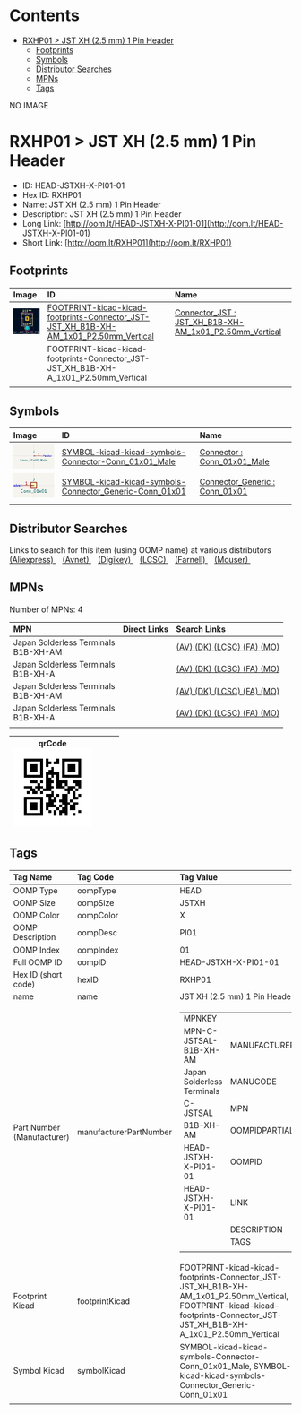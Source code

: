 



Contents
========

* [RXHP01 > JST XH (2.5 mm) 1 Pin Header](#rxhp01--jst-xh-25-mm-1-pin-header)
	* [Footprints](#footprints)
	* [Symbols](#symbols)
	* [Distributor Searches](#distributor-searches)
	* [MPNs](#mpns)
	* [Tags](#tags)
  
NO IMAGE  
# RXHP01 > JST XH (2.5 mm) 1 Pin Header

- ID: HEAD-JSTXH-X-PI01-01
- Hex ID: RXHP01
- Name: JST XH (2.5 mm) 1 Pin Header
- Description: JST XH (2.5 mm) 1 Pin Header
- Long Link: [http://oom.lt/HEAD-JSTXH-X-PI01-01](http://oom.lt/HEAD-JSTXH-X-PI01-01)
- Short Link: [http://oom.lt/RXHP01](http://oom.lt/RXHP01)

## Footprints
  

|Image|ID|Name|
| :--- | :--- | :--- |
|[![](https://raw.githubusercontent.com/oomlout/oomlout_OOMP_eda_V2/main/FOOTPRINT/kicad/kicad-footprints/Connector_JST/JST_XH_B1B-XH-AM_1x01_P2.50mm_Vertical/image_140.png)](https://github.com/oomlout/oomlout_OOMP_eda_V2/tree/main/FOOTPRINT/kicad/kicad-footprints/Connector_JST/JST_XH_B1B-XH-AM_1x01_P2.50mm_Vertical/)|[FOOTPRINT-kicad-kicad-footprints-Connector_JST-JST_XH_B1B-XH-AM_1x01_P2.50mm_Vertical](https://github.com/oomlout/oomlout_OOMP_eda_V2/tree/main/FOOTPRINT/kicad/kicad-footprints/Connector_JST/JST_XH_B1B-XH-AM_1x01_P2.50mm_Vertical/)|[Connector_JST : JST_XH_B1B-XH-AM_1x01_P2.50mm_Vertical](https://github.com/oomlout/oomlout_OOMP_eda_V2/tree/main/FOOTPRINT/kicad/kicad-footprints/Connector_JST/JST_XH_B1B-XH-AM_1x01_P2.50mm_Vertical/)|
||FOOTPRINT-kicad-kicad-footprints-Connector_JST-JST_XH_B1B-XH-A_1x01_P2.50mm_Vertical||
||||

## Symbols
  

|Image|ID|Name|
| :--- | :--- | :--- |
|[![](https://raw.githubusercontent.com/oomlout/oomlout_OOMP_eda_V2/main/SYMBOL/kicad/kicad-symbols/Connector/Conn_01x01_Male/image_140.png)](https://github.com/oomlout/oomlout_OOMP_eda_V2/tree/main/SYMBOL/kicad/kicad-symbols/Connector/Conn_01x01_Male/)|[SYMBOL-kicad-kicad-symbols-Connector-Conn_01x01_Male](https://github.com/oomlout/oomlout_OOMP_eda_V2/tree/main/SYMBOL/kicad/kicad-symbols/Connector/Conn_01x01_Male/)|[Connector : Conn_01x01_Male](https://github.com/oomlout/oomlout_OOMP_eda_V2/tree/main/SYMBOL/kicad/kicad-symbols/Connector/Conn_01x01_Male/)|
|[![](https://raw.githubusercontent.com/oomlout/oomlout_OOMP_eda_V2/main/SYMBOL/kicad/kicad-symbols/Connector_Generic/Conn_01x01/image_140.png)](https://github.com/oomlout/oomlout_OOMP_eda_V2/tree/main/SYMBOL/kicad/kicad-symbols/Connector_Generic/Conn_01x01/)|[SYMBOL-kicad-kicad-symbols-Connector_Generic-Conn_01x01](https://github.com/oomlout/oomlout_OOMP_eda_V2/tree/main/SYMBOL/kicad/kicad-symbols/Connector_Generic/Conn_01x01/)|[Connector_Generic : Conn_01x01](https://github.com/oomlout/oomlout_OOMP_eda_V2/tree/main/SYMBOL/kicad/kicad-symbols/Connector_Generic/Conn_01x01/)|
||||

## Distributor Searches
  
Links to search for this item (using OOMP name) at various distributors  
[(Aliexpress) ](https://www.aliexpress.com/wholesale?SearchText=1117JST+XH+2.5+mm+1+Pin+Header)&nbsp;&nbsp;&nbsp;[(Avnet) ](https://www.avnet.com/shop/us/search/JST+XH+2.5+mm+1+Pin+Header)&nbsp;&nbsp;&nbsp;[(Digikey) ](https://www.digikey.co.uk/en/products/result?s=JST+XH+2.5+mm+1+Pin+Header)&nbsp;&nbsp;&nbsp;[(LCSC) ](https://www.lcsc.com/search?q=JST+XH+2.5+mm+1+Pin+Header)&nbsp;&nbsp;&nbsp;[(Farnell) ](https://uk.farnell.com/search?st=JST+XH+2.5+mm+1+Pin+Header)&nbsp;&nbsp;&nbsp;[(Mouser) ](https://www.mouser.com/c/?q=JST+XH+2.5+mm+1+Pin+Header)&nbsp;&nbsp;&nbsp;
## MPNs
  
Number of MPNs: 4  

|MPN|Direct Links|Search Links|
| :--- | :--- | :--- |
|Japan Solderless Terminals<br>B1B-XH-AM||[(AV) ](https://www.avnet.com/shop/us/search/B1B-XH-AM)[(DK) ](https://www.digikey.co.uk/products/en?keywords=B1B-XH-AM)[(LCSC) ](https://www.lcsc.com/search?q=B1B-XH-AM)[(FA) ](https://uk.farnell.com/search?st=B1B-XH-AM)[(MO) ](https://www.mouser.com/c/?q=B1B-XH-AM)|
|Japan Solderless Terminals<br>B1B-XH-A||[(AV) ](https://www.avnet.com/shop/us/search/B1B-XH-A)[(DK) ](https://www.digikey.co.uk/products/en?keywords=B1B-XH-A)[(LCSC) ](https://www.lcsc.com/search?q=B1B-XH-A)[(FA) ](https://uk.farnell.com/search?st=B1B-XH-A)[(MO) ](https://www.mouser.com/c/?q=B1B-XH-A)|
|Japan Solderless Terminals<br>B1B-XH-AM||[(AV) ](https://www.avnet.com/shop/us/search/B1B-XH-AM)[(DK) ](https://www.digikey.co.uk/products/en?keywords=B1B-XH-AM)[(LCSC) ](https://www.lcsc.com/search?q=B1B-XH-AM)[(FA) ](https://uk.farnell.com/search?st=B1B-XH-AM)[(MO) ](https://www.mouser.com/c/?q=B1B-XH-AM)|
|Japan Solderless Terminals<br>B1B-XH-A||[(AV) ](https://www.avnet.com/shop/us/search/B1B-XH-A)[(DK) ](https://www.digikey.co.uk/products/en?keywords=B1B-XH-A)[(LCSC) ](https://www.lcsc.com/search?q=B1B-XH-A)[(FA) ](https://uk.farnell.com/search?st=B1B-XH-A)[(MO) ](https://www.mouser.com/c/?q=B1B-XH-A)|
||||
  

|qrCode<br>[![](https://raw.githubusercontent.com/oomlout/oomlout_OOMP_parts_V2/main/HEAD/JSTXH/X/PI01/01/qrCode_140.png)](https://github.com/oomlout/oomlout_OOMP_parts_V2/tree/main/HEAD/JSTXH/X/PI01/01/qrCode.png)||||
| :---: | :---: | :---: | :---: |

## Tags
  

|Tag Name|Tag Code|Tag Value|
| :--- | :--- | :--- |
|OOMP Type|oompType|HEAD|
|OOMP Size|oompSize|JSTXH|
|OOMP Color|oompColor|X|
|OOMP Description|oompDesc|PI01|
|OOMP Index|oompIndex|01|
|Full OOMP ID|oompID|HEAD-JSTXH-X-PI01-01|
|Hex ID (short code)|hexID|RXHP01|
|name|name|JST XH (2.5 mm) 1 Pin Header|
|Part Number (Manufacturer)|manufacturerPartNumber|<table><tr><td>MPNKEY</td></tr><tr><td> MPN-C-JSTSAL-B1B-XH-AM</td><td> MANUFACTURER</td></tr><tr><td> Japan Solderless Terminals</td><td> MANUCODE</td></tr><tr><td> C-JSTSAL</td><td> MPN</td></tr><tr><td> B1B-XH-AM</td><td> OOMPIDPARTIAL</td></tr><tr><td> HEAD-JSTXH-X-PI01-01</td><td> OOMPID</td></tr><tr><td> HEAD-JSTXH-X-PI01-01</td><td> LINK</td></tr><tr><td> </td><td> DESCRIPTION</td></tr><tr><td> </td><td> TAGS</td></tr><tr><td> </td></tr></table></td><td> <table><tr><td>MPNKEY</td></tr><tr><td> MPN-C-JSTSAL-B1B-XH-A</td><td> MANUFACTURER</td></tr><tr><td> Japan Solderless Terminals</td><td> MANUCODE</td></tr><tr><td> C-JSTSAL</td><td> MPN</td></tr><tr><td> B1B-XH-A</td><td> OOMPIDPARTIAL</td></tr><tr><td> HEAD-JSTXH-X-PI01-01</td><td> OOMPID</td></tr><tr><td> HEAD-JSTXH-X-PI01-01</td><td> LINK</td></tr><tr><td> </td><td> DESCRIPTION</td></tr><tr><td> </td><td> TAGS</td></tr><tr><td> </td></tr></table></td><td> <table><tr><td>MPNKEY</td></tr><tr><td> MPN-C-JSTSAL-B1B-XH-AM</td><td> MANUFACTURER</td></tr><tr><td> Japan Solderless Terminals</td><td> MANUCODE</td></tr><tr><td> C-JSTSAL</td><td> MPN</td></tr><tr><td> B1B-XH-AM</td><td> OOMPIDPARTIAL</td></tr><tr><td> HEAD-JSTXH-X-PI01-01</td><td> OOMPID</td></tr><tr><td> HEAD-JSTXH-X-PI01-01</td><td> LINK</td></tr><tr><td> </td><td> DESCRIPTION</td></tr><tr><td> </td><td> TAGS</td></tr><tr><td> </td></tr></table></td><td> <table><tr><td>MPNKEY</td></tr><tr><td> MPN-C-JSTSAL-B1B-XH-A</td><td> MANUFACTURER</td></tr><tr><td> Japan Solderless Terminals</td><td> MANUCODE</td></tr><tr><td> C-JSTSAL</td><td> MPN</td></tr><tr><td> B1B-XH-A</td><td> OOMPIDPARTIAL</td></tr><tr><td> HEAD-JSTXH-X-PI01-01</td><td> OOMPID</td></tr><tr><td> HEAD-JSTXH-X-PI01-01</td><td> LINK</td></tr><tr><td> </td><td> DESCRIPTION</td></tr><tr><td> </td><td> TAGS</td></tr><tr><td> </td></tr></table>|
|Footprint Kicad|footprintKicad|FOOTPRINT-kicad-kicad-footprints-Connector_JST-JST_XH_B1B-XH-AM_1x01_P2.50mm_Vertical, FOOTPRINT-kicad-kicad-footprints-Connector_JST-JST_XH_B1B-XH-A_1x01_P2.50mm_Vertical|
|Symbol Kicad|symbolKicad|SYMBOL-kicad-kicad-symbols-Connector-Conn_01x01_Male, SYMBOL-kicad-kicad-symbols-Connector_Generic-Conn_01x01|
||||
